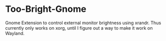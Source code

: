 # Too-Bright-Gnome
Gnome Extension to control external monitor brightness using xrandr. 
Thus currently only works on xorg, until I figure out a way to make it work on Wayland.

